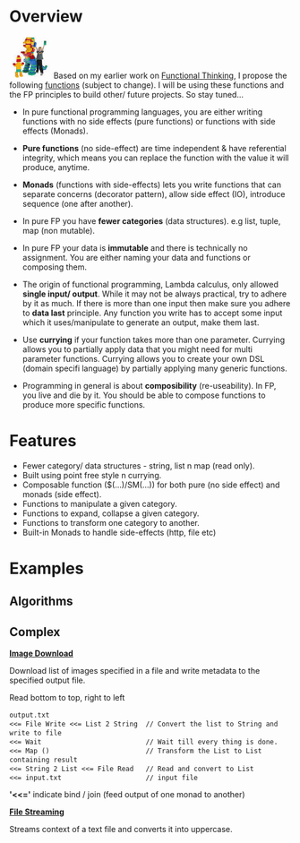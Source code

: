 # Overview
![Lego Kids](lego-kid.jpeg) Based on my earlier work on [Functional Thinking](https://github.com/van001/lesscode), I propose the following [functions](https://github.com/van001/lesscode-fp/blob/master/src/index.js) (subject to change). I will be using these functions and the FP principles to build other/ future projects. So stay tuned...

- In pure functional programming languages, you are either writing functions with no side effects (pure functions) or functions with 
side effects (Monads). 

- **Pure functions** (no side-effect) are time independent & have referential integrity, which means you can replace the function with the value it will produce, anytime.

- **Monads** (functions with side-effects) lets you write functions that can separate concerns (decorator pattern), allow side effect (IO), introduce sequence (one after another).

- In pure FP you have **fewer categories** (data structures). e.g list, tuple, map (non mutable). 

- In pure FP your data is **immutable** and there is technically no assignment. You are either naming your
data and functions or composing them.

- The origin of functional programming, Lambda calculus, only allowed **single input/ output**. While it may not be always practical, try to adhere by it as much.
If there is more than one input then make sure you adhere to **data last** principle. Any function you write has to accept some input which it uses/manipulate to generate an output, make them last. 

- Use **currying** if your function takes more than one parameter. Currying allows you to partially apply data that you might need for multi parameter functions. Currying allows you to create your own DSL (domain specifi language) by partially applying many generic functions.

- Programming in general is about **composibility** (re-useability). In FP, you live and die by it. You should be able to compose functions to produce more specific functions.

# Features
- Fewer category/ data structures - string, list n map (read only).
- Built using point free style n currying.
- Composable function ($(...)/SM(...)) for both pure (no side effect) and monads (side effect).
- Functions to manipulate a given category.
- Functions to expand, collapse a given category. 
- Functions to transform one category to another.
- Built-in Monads to handle side-effects (http, file etc)

# Examples

## Algorithms

## Complex ##
**[Image Download](https://github.com/van001/lesscode-fp/tree/master/examples/image-download)**

Download list of images specified in a file and write metadata to the specified output file.

Read bottom to top, right to left
```
output.txt 
<<= File Write <<= List 2 String  // Convert the list to String and write to file
<<= Wait                          // Wait till every thing is done.
<<= Map ()                        // Transform the List to List containing result
<<= String 2 List <<= File Read   // Read and convert to List
<<= input.txt                     // input file
```
**'<<='**  indicate bind / join (feed output of one monad to another)

**[File Streaming](https://github.com/van001/lesscode-fp/tree/master/examples/file-streaming)**

Streams context of a text file and converts it into uppercase. 


